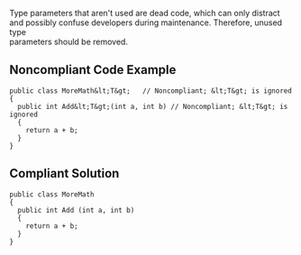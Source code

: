 
Type parameters that aren't used are dead code, which can only distract and possibly confuse developers during maintenance. Therefore, unused type<br>parameters should be removed.

## Noncompliant Code Example


    public class MoreMath&lt;T&gt;   // Noncompliant; &lt;T&gt; is ignored
    {
      public int Add&lt;T&gt;(int a, int b) // Noncompliant; &lt;T&gt; is ignored
      {
        return a + b;
      }
    }


## Compliant Solution


    public class MoreMath
    {
      public int Add (int a, int b)
      {
        return a + b;
      }
    }

